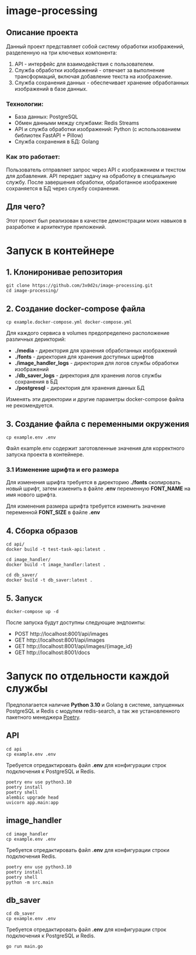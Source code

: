 # image-processing 

## Описание проекта
Данный проект представляет собой систему обработки изображений, разделенную на три ключевых компонента: 

1. API - интерфейс для взаимодействия с пользователем.
2. Служба обработки изображений - отвечает за выполнение трансформаций, включая добавление текста на изображение.
3. Служба сохранения данных - обеспечивает хранение обработанных изображений в базе данных.

### Технологии:
- База данных: PostgreSQL
- Обмен данными между службами: Redis Streams
- API и служба обработки изображений: Python (c использованием библиотек FastAPI + Pillow)
- Служба сохранения в БД: Golang

### Как это работает:
Пользователь отправляет запрос через API с изображением и текстом для добавления. API передает задачу на обработку в специальную службу. После завершения обработки, обработанное изображение сохраняется в БД через службу сохранения. 

## Для чего?
Этот проект был реализован в качестве демонстрации моих навыков в разработке и архитектуре приложений.

# Запуск в контейнере

## 1. Клониронивае репозитория

```shell
git clone https://github.com/3x0d2s/image-processing.git
cd image-processing/
```

## 2. Создание docker-compose файла

```shell
cp example.docker-compose.yml docker-compose.yml
```

Для каждого сервиса в volumes предопределено расположение различных дерикторий:

- **./media** - директория для хранения обработанных изображений
- **./fonts** - директория для хранения доступных шрифтов
- **./image_handler_logs** - директория для логов службы обработки изображений
- **./db_saver_logs** - директория для хранения логов службы сохранения в БД
- **./postgresql** - директория для хранения данных БД

Изменять эти директории и другие параметры docker-compose файла не рекомендуется.

## 3. Создание файла с переменными окружения

```shell
cp example.env .env
```

Файл example.env содержит заготовленные значения для корректного запуска проекта в контейнере.

### 3.1 Изменение шрифта и его размера

Для изменения шрифта требуется в директорию **./fonts** скопировать новый шрифт, 
затем изменить в файле **.env** переменную **FONT_NAME** на имя нового шрифта.

Для изменения размера шрифта требуется изменить значение переменной **FONT_SIZE** в файле **.env** 

## 4. Сборка образов

```shell
cd api/
docker build -t test-task-api:latest .
```
```shell
cd image_handler/
docker build -t image_handler:latest .
```
```shell
cd db_saver/
docker build -t db_saver:latest .
```

## 5. Запуск

```shell
docker-compose up -d
```

После запуска будут доступны следующие эндпоинты:

- POST http://localhost:8001/api/images
- GET http://localhost:8001/api/images
- GET http://localhost:8001/api/images/{image_id}
- GET http://localhost:8001/docs

# Запуск по отдельности каждой службы

Предполагается наличие **Python 3.10** и Golang в системе, запущенных PostgreSQL и Redis с модулем redis-search, а так же установленного пакетного менеджера [Poetry](https://python-poetry.org/docs/#installation).

## API

```shell
cd api
cp example.env .env
```

Требуется отредактировать файл **.env** для конфигурации строк подключения к PostgreSQL и Redis.

```shell
poetry env use python3.10
poetry install
poetry shell
alembic upgrade head
uvicorn app.main:app
```

## image_handler

```shell
cd image_handler
cp example.env .env
```

Требуется отредактировать файл **.env** для конфигурации строки подключения Redis.

```shell
poetry env use python3.10
poetry install
poetry shell
python -m src.main
```

## db_saver

```shell
cd db_saver
cp example.env .env
```

Требуется отредактировать файл **.env** для конфигурации строк подключения к PostgreSQL и Redis.

```shell
go run main.go
```
